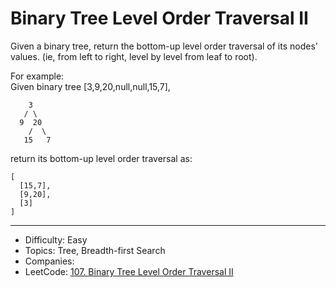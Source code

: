 # Binary Tree Level Order Traversal II

Given a binary tree, return the bottom-up level order traversal of its nodes' values. (ie, from left to right, level by level from leaf to root).

For example:  
Given binary tree [3,9,20,null,null,15,7],
```
    3
   / \
  9  20
    /  \
   15   7
```
return its bottom-up level order traversal as:
```
[
  [15,7],
  [9,20],
  [3]
]
```

---

* Difficulty: Easy
* Topics: Tree, Breadth-first Search
* Companies: 
* LeetCode: [107. Binary Tree Level Order Traversal II](https://leetcode.com/problems/binary-tree-level-order-traversal-ii/description/)
